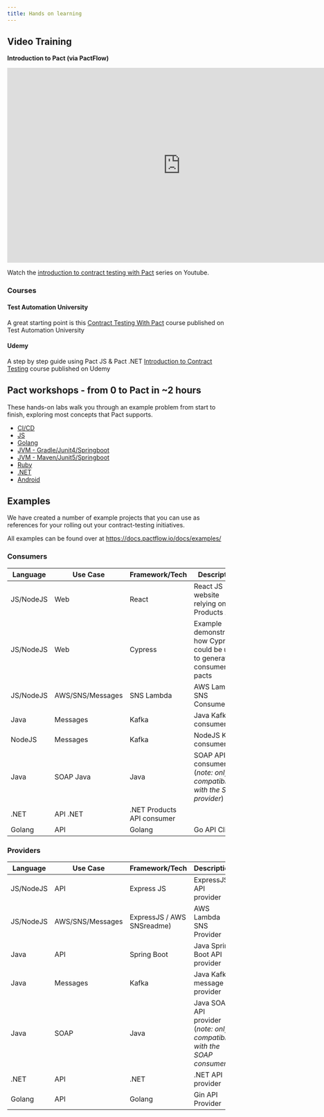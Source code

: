 ```yaml
---
title: Hands on learning
---
```


## Video Training

**Introduction to Pact (via PactFlow)**

<iframe width="800" height="450" src="https://www.youtube.com/embed/videoseries?list=PLwy9Bnco-IpfZ72VQ7hce8GicVZs7nm0i" title="YouTube video player" frameborder="0" allow="accelerometer; autoplay; clipboard-write; encrypted-media; gyroscope; picture-in-picture" allowfullscreen></iframe>

Watch the [introduction to contract testing with Pact](https://www.youtube.com/embed/videoseries?list=PLwy9Bnco-IpfZ72VQ7hce8GicVZs7nm0i) series on Youtube.

### Courses
#### Test Automation University

A great starting point is this [Contract Testing With Pact](https://testautomationu.applitools.com/pact-contract-tests/index.html) course published on Test Automation University

#### Udemy

A step by step guide using Pact JS & Pact .NET [Introduction to Contract Testing](https://www.udemy.com/course/introduction-to-contract-testing-with-pact/learn) course published on Udemy

## Pact workshops - from 0 to Pact in ~2 hours

These hands-on labs walk you through an example problem from start to finish, exploring most concepts that Pact supports.

* [CI/CD](https://docs.pactflow.io/docs/workshops/ci-cd)
* [JS](https://github.com/pact-foundation/pact-workshop-js)
* [Golang](https://github.com/pact-foundation/pact-workshop-go)
* [JVM - Gradle/Junit4/Springboot](https://github.com/pact-foundation/pact-workshop-jvm-spring)
* [JVM - Maven/Junit5/Springboot](https://github.com/pact-foundation/pact-workshop-Maven-Springboot-JUnit5)
* [Ruby](https://github.com/DiUS/pact-workshop-ruby-v2)
* [.NET](https://github.com/pact-foundation/pact-workshop-dotnet)
* [Android](https://github.com/DiUS/pact-workshop-android)

## Examples

We have created a number of example projects that you can use as references for your rolling out your contract-testing initiatives.

All examples can be found over at https://docs.pactflow.io/docs/examples/

### Consumers

| Language | Use Case | Framework/Tech | Description |
| --------- | ------- | ----------- | -------------- |
| JS/NodeJS | Web | React | React JS website relying on a Products API |
| JS/NodeJS | Web | Cypress | Example demonstrating how Cypress could be used to generate consumer pacts |
| JS/NodeJS | AWS/SNS/Messages | SNS Lambda | AWS Lambda SNS Consumer |
| Java | Messages |  Kafka | Java Kafka consumer |
| NodeJS | Messages | Kafka | NodeJS  Kafka consumer |
| Java | SOAP Java | Java | SOAP API consumer (_note: only compatible with the SOAP provider_) |
| .NET | API .NET | .NET Products API consumer |
| Golang | API | Golang | Go API Client |


### Providers

| Language | Use Case | Framework/Tech | Description |
| --------- | ------- | ----------- | -------------- |
| JS/NodeJS | API | Express JS | ExpressJS API provider |
| JS/NodeJS | AWS/SNS/Messages | ExpressJS / AWS SNSreadme) | AWS Lambda SNS Provider |
| Java | API | Spring Boot | Java Spring Boot API provider |
| Java | Messages | Kafka | Java Kafka message provider |
| Java | SOAP | Java  | Java SOAP API provider (_note: only compatible with the SOAP consumer_) |
| .NET | API | .NET | .NET API provider |
| Golang | API | Golang | Gin API Provider |